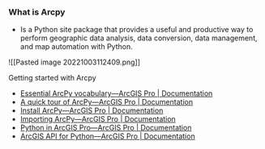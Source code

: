 ### What is Arcpy
- Is a Python site package that provides a useful and productive way to perform geographic data analysis, data conversion, data management, and map automation with Python.

![[Pasted image 20221003112409.png]]

Getting started with Arcpy
- [Essential ArcPy vocabulary—ArcGIS Pro | Documentation](https://pro.arcgis.com/en/pro-app/latest/arcpy/get-started/essential-arcpy-vocabulary.htm)
- [A quick tour of ArcPy—ArcGIS Pro | Documentation](https://pro.arcgis.com/en/pro-app/latest/arcpy/get-started/a-quick-tour-of-arcpy.htm)
- [Install ArcPy—ArcGIS Pro | Documentation](https://pro.arcgis.com/en/pro-app/latest/arcpy/get-started/installing-arcpy.htm)
- [Importing ArcPy—ArcGIS Pro | Documentation](https://pro.arcgis.com/en/pro-app/latest/arcpy/get-started/importing-arcpy.htm)
- [Python in ArcGIS Pro—ArcGIS Pro | Documentation](https://pro.arcgis.com/en/pro-app/latest/arcpy/get-started/installing-python-for-arcgis-pro.htm)
- [ArcGIS API for Python—ArcGIS Pro | Documentation](https://pro.arcgis.com/en/pro-app/latest/arcpy/get-started/arcgis-api-for-python.htm)

